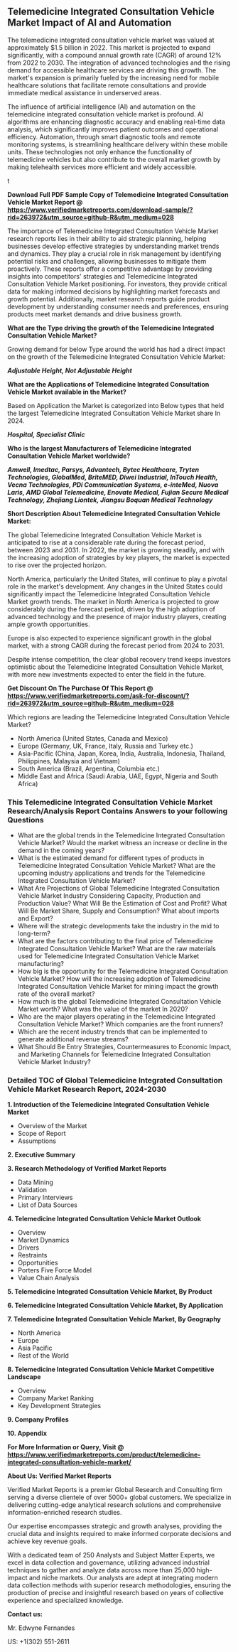 <h2>Telemedicine Integrated Consultation Vehicle Market Impact of AI and Automation</h2><p>The telemedicine integrated consultation vehicle market was valued at approximately $1.5 billion in 2022. This market is projected to expand significantly, with a compound annual growth rate (CAGR) of around 12% from 2022 to 2030. The integration of advanced technologies and the rising demand for accessible healthcare services are driving this growth. The market's expansion is primarily fueled by the increasing need for mobile healthcare solutions that facilitate remote consultations and provide immediate medical assistance in underserved areas.</p><p>The influence of artificial intelligence (AI) and automation on the telemedicine integrated consultation vehicle market is profound. AI algorithms are enhancing diagnostic accuracy and enabling real-time data analysis, which significantly improves patient outcomes and operational efficiency. Automation, through smart diagnostic tools and remote monitoring systems, is streamlining healthcare delivery within these mobile units. These technologies not only enhance the functionality of telemedicine vehicles but also contribute to the overall market growth by making telehealth services more efficient and widely accessible.</p>t</p><p id="" class=""><strong>Download Full PDF Sample Copy of Telemedicine Integrated Consultation Vehicle Market Report @ <a href="https://www.verifiedmarketreports.com/download-sample/?rid=263972&utm_source=github-R&utm_medium=028" target="_blank">https://www.verifiedmarketreports.com/download-sample/?rid=263972&utm_source=github-R&utm_medium=028</a></strong></p><p>The importance of&nbsp;Telemedicine Integrated Consultation Vehicle Market research reports lies in their ability to aid strategic planning, helping businesses develop effective strategies by understanding market trends and dynamics. They play a crucial role in risk management by identifying potential risks and challenges, allowing businesses to mitigate them proactively. These reports offer a competitive advantage by providing insights into competitors' strategies and Telemedicine Integrated Consultation Vehicle Market positioning. For investors, they provide critical data for making informed decisions by highlighting market forecasts and growth potential. Additionally, market research reports guide product development by understanding consumer needs and preferences, ensuring products meet market demands and drive business growth.</p><p><strong>What are the&nbsp;Type driving the growth of the Telemedicine Integrated Consultation Vehicle Market?</strong></p><p id="" class="">Growing demand for below Type around the world has had a direct impact on the growth of the Telemedicine Integrated Consultation Vehicle Market:</p><em><strong>Adjustable Height, Not Adjustable Height</strong></em></p><strong>What are the&nbsp;Applications&nbsp;of Telemedicine Integrated Consultation Vehicle Market available in the Market?</strong></p><p id="" class="">Based on Application the Market is categorized into Below types that held the largest Telemedicine Integrated Consultation Vehicle Market share In 2024.</p><em><strong>Hospital, Specialist Clinic</strong></em></p><strong>Who is the largest Manufacturers of Telemedicine Integrated Consultation Vehicle Market worldwide?</strong></p><p><em><strong>Amwell, Imedtac, Parsys, Advantech, Bytec Healthcare, Tryten Technologies, GlobalMed, BriteMED, Diwei Industrial, InTouch Health, Vecna Technologies, PDi Communication Systems, e-inteMed, Nuova Laris, AMD Global Telemedicine, Enovate Medical, Fujian Secure Medical Technology, Zhejiang Liontek, Jiangsu Boquan Medical Technology</strong></em></p><p id="" class=""><strong>Short Description About Telemedicine Integrated Consultation Vehicle Market:</strong></p><p>The global Telemedicine Integrated Consultation Vehicle Market is anticipated to rise at a considerable rate during the forecast period, between 2023 and 2031. In 2022, the market is growing steadily, and with the increasing adoption of strategies by key players, the market is expected to rise over the projected horizon.</p><p>North America, particularly the United States, will continue to play a pivotal role in the market's development. Any changes in the United States could significantly impact the Telemedicine Integrated Consultation Vehicle Market growth trends. The market in North America is projected to grow considerably during the forecast period, driven by the high adoption of advanced technology and the presence of major industry players, creating ample growth opportunities.</p><p>Europe is also expected to experience significant growth in the global market, with a strong CAGR during the forecast period from 2024 to 2031.</p><p>Despite intense competition, the clear global recovery trend keeps investors optimistic about the Telemedicine Integrated Consultation Vehicle Market, with more new investments expected to enter the field in the future.</p><p id="" class=""><strong>Get Discount On The Purchase Of This Report @ <a href="https://www.verifiedmarketreports.com/ask-for-discount/?rid=263972&utm_source=github-R&utm_medium=028" target="_blank">https://www.verifiedmarketreports.com/ask-for-discount/?rid=263972&utm_source=github-R&utm_medium=028</a></strong></p>Which regions are leading the Telemedicine Integrated Consultation Vehicle Market?</p><ul><li>North America (United States, Canada and Mexico)</li><li>Europe (Germany, UK, France, Italy, Russia and Turkey etc.)</li><li>Asia-Pacific (China, Japan, Korea, India, Australia, Indonesia, Thailand, Philippines, Malaysia and Vietnam)</li><li>South America (Brazil, Argentina, Columbia etc.)</li><li>Middle East and Africa (Saudi Arabia, UAE, Egypt, Nigeria and South Africa)</li></ul><h3 id="" class="">This Telemedicine Integrated Consultation Vehicle Market Research/Analysis Report Contains Answers to your following Questions</h3><ul><li>What are the global trends in the Telemedicine Integrated Consultation Vehicle Market? Would the market witness an increase or decline in the demand in the coming years?</li><li>What is the estimated demand for different types of products in Telemedicine Integrated Consultation Vehicle Market? What are the upcoming industry applications and trends for the Telemedicine Integrated Consultation Vehicle Market?</li><li>What Are Projections of Global Telemedicine Integrated Consultation Vehicle Market Industry Considering Capacity, Production and Production Value? What Will Be the Estimation of Cost and Profit? What Will Be Market Share, Supply and Consumption? What about imports and Export?</li><li>Where will the strategic developments take the industry in the mid to long-term?</li><li>What are the factors contributing to the final price of Telemedicine Integrated Consultation Vehicle Market? What are the raw materials used for Telemedicine Integrated Consultation Vehicle Market manufacturing?</li><li>How big is the opportunity for the Telemedicine Integrated Consultation Vehicle Market? How will the increasing adoption of Telemedicine Integrated Consultation Vehicle Market for mining impact the growth rate of the overall market?</li><li>How much is the global Telemedicine Integrated Consultation Vehicle Market worth? What was the value of the market In 2020?</li><li>Who are the major players operating in the Telemedicine Integrated Consultation Vehicle Market? Which companies are the front runners?</li><li>Which are the recent industry trends that can be implemented to generate additional revenue streams?</li><li>What Should Be Entry Strategies, Countermeasures to Economic Impact, and Marketing Channels for Telemedicine Integrated Consultation Vehicle Market Industry?</li></ul><h3 id="" class="">Detailed TOC of Global Telemedicine Integrated Consultation Vehicle Market Research Report, 2024-2030</h3><p id="" class=""><strong>1. Introduction of the Telemedicine Integrated Consultation Vehicle Market</strong></p><ul><li>Overview of the Market</li><li>Scope of Report</li><li>Assumptions</li></ul><p id="" class=""><strong>2. Executive Summary</strong></p><p id="" class=""><strong>3. Research Methodology of Verified Market Reports</strong></p><ul><li>Data Mining</li><li>Validation</li><li>Primary Interviews</li><li>List of Data Sources</li></ul><p id="" class=""><strong>4. Telemedicine Integrated Consultation Vehicle Market Outlook</strong></p><ul><li>Overview</li><li>Market Dynamics</li><li>Drivers</li><li>Restraints</li><li>Opportunities</li><li>Porters Five Force Model</li><li>Value Chain Analysis</li></ul><p id="" class=""><strong>5. Telemedicine Integrated Consultation Vehicle Market, By Product</strong></p><p id="" class=""><strong>6. Telemedicine Integrated Consultation Vehicle Market, By Application</strong></p><p id="" class=""><strong>7. Telemedicine Integrated Consultation Vehicle Market, By Geography</strong></p><ul><li>North America</li><li>Europe</li><li>Asia Pacific</li><li>Rest of the World</li></ul><p id="" class=""><strong>8. Telemedicine Integrated Consultation Vehicle Market Competitive Landscape</strong></p><ul><li>Overview</li><li>Company Market Ranking</li><li>Key Development Strategies</li></ul><p id="" class=""><strong>9. Company Profiles</strong></p><p id="" class=""><strong>10. Appendix</strong></p><p id="" class=""><strong>For More Information or Query, Visit @ <a href="https://www.verifiedmarketreports.com/product/telemedicine-integrated-consultation-vehicle-market/" target="_blank">https://www.verifiedmarketreports.com/product/telemedicine-integrated-consultation-vehicle-market/</a></strong></p><p id="" class=""><strong>About Us: Verified Market Reports</strong></p><p id="" class="">Verified Market Reports is a premier Global Research and Consulting firm serving a diverse clientele of over 5000+ global customers. We specialize in delivering cutting-edge analytical research solutions and comprehensive information-enriched research studies.</p><p id="" class="">Our expertise encompasses strategic and growth analyses, providing the crucial data and insights required to make informed corporate decisions and achieve key revenue goals.</p><p id="" class="">With a dedicated team of 250 Analysts and Subject Matter Experts, we excel in data collection and governance, utilizing advanced industrial techniques to gather and analyze data across more than 25,000 high-impact and niche markets. Our analysts are adept at integrating modern data collection methods with superior research methodologies, ensuring the production of precise and insightful research based on years of collective experience and specialized knowledge.</p><p id="" class=""><strong>Contact us:</strong></p><p id="" class="">Mr. Edwyne Fernandes</p><p id="" class="">US: +1(302) 551-2611</p>